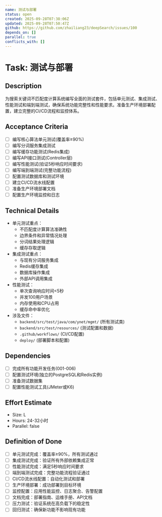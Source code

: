 ```yaml
---
name: 测试与部署
status: open
created: 2025-09-28T07:38:06Z
updated: 2025-09-28T07:50:47Z
github: https://github.com/zhailiang23/deepSearch/issues/100
depends_on: []
parallel: true
conflicts_with: []
---
```



# Task: 测试与部署

## Description
为搜索关键词不匹配度计算系统编写全面的测试套件，包括单元测试、集成测试、性能测试和端到端测试，确保系统功能完整性和性能要求。准备生产环境部署配置，建立完整的CI/CD流程和监控体系。

## Acceptance Criteria
- [ ] 编写核心算法单元测试(覆盖率≥90%)
- [ ] 编写分词服务集成测试
- [ ] 编写缓存功能测试(Redis集成)
- [ ] 编写API接口测试(Controller层)
- [ ] 编写性能测试(验证5秒响应时间要求)
- [ ] 编写端到端测试(完整功能流程)
- [ ] 配置测试数据库和测试环境
- [ ] 建立CI/CD流水线配置
- [ ] 准备生产环境部署文档
- [ ] 配置生产环境监控和日志

## Technical Details
- 单元测试重点：
  - 不匹配度计算算法准确性
  - 边界条件和异常情况处理
  - 分词结果处理逻辑
  - 缓存存取逻辑
- 集成测试重点：
  - 与现有分词服务集成
  - Redis缓存集成
  - 数据库操作集成
  - 外部API调用集成
- 性能测试：
  - 单次查询响应时间<5秒
  - 并发100用户场景
  - 内存使用和CPU占用
  - 缓存命中率优化
- 涉及文件：
  - `backend/src/test/java/com/ynet/mgmt/` (所有测试类)
  - `backend/src/test/resources/` (测试配置和数据)
  - `.github/workflows/` (CI/CD配置)
  - `deploy/` (部署脚本和配置)

## Dependencies
- [ ] 完成所有功能开发任务(001-006)
- [ ] 配置测试环境(独立的PostgreSQL和Redis实例)
- [ ] 准备测试数据集
- [ ] 配置性能测试工具(JMeter或K6)

## Effort Estimate
- Size: L
- Hours: 24-32小时
- Parallel: false

## Definition of Done
- [ ] 单元测试完成：覆盖率≥90%，所有测试通过
- [ ] 集成测试完成：验证所有外部依赖集成正常
- [ ] 性能测试完成：满足5秒响应时间要求
- [ ] 端到端测试完成：完整功能流程验证通过
- [ ] CI/CD流水线配置：自动化测试和部署
- [ ] 生产环境部署：成功部署到目标环境
- [ ] 监控配置：应用性能监控、日志聚合、告警配置
- [ ] 文档完成：部署指南、运维手册、API文档
- [ ] 压力测试：验证系统在高负载下的稳定性
- [ ] 回归测试：确保新功能不影响现有功能
